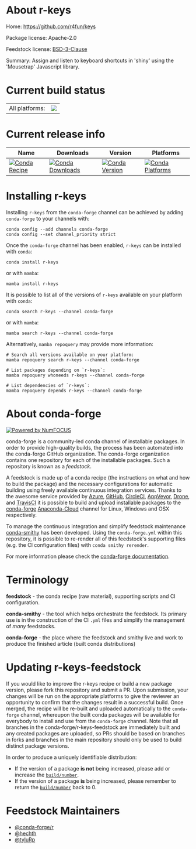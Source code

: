 About r-keys
============

Home: https://github.com/r4fun/keys

Package license: Apache-2.0

Feedstock license: [BSD-3-Clause](https://github.com/conda-forge/r-keys-feedstock/blob/main/LICENSE.txt)

Summary: Assign and listen to keyboard shortcuts in 'shiny' using the 'Mousetrap' Javascript library.

Current build status
====================


<table><tr><td>All platforms:</td>
    <td>
      <a href="https://dev.azure.com/conda-forge/feedstock-builds/_build/latest?definitionId=15001&branchName=main">
        <img src="https://dev.azure.com/conda-forge/feedstock-builds/_apis/build/status/r-keys-feedstock?branchName=main">
      </a>
    </td>
  </tr>
</table>

Current release info
====================

| Name | Downloads | Version | Platforms |
| --- | --- | --- | --- |
| [![Conda Recipe](https://img.shields.io/badge/recipe-r--keys-green.svg)](https://anaconda.org/conda-forge/r-keys) | [![Conda Downloads](https://img.shields.io/conda/dn/conda-forge/r-keys.svg)](https://anaconda.org/conda-forge/r-keys) | [![Conda Version](https://img.shields.io/conda/vn/conda-forge/r-keys.svg)](https://anaconda.org/conda-forge/r-keys) | [![Conda Platforms](https://img.shields.io/conda/pn/conda-forge/r-keys.svg)](https://anaconda.org/conda-forge/r-keys) |

Installing r-keys
=================

Installing `r-keys` from the `conda-forge` channel can be achieved by adding `conda-forge` to your channels with:

```
conda config --add channels conda-forge
conda config --set channel_priority strict
```

Once the `conda-forge` channel has been enabled, `r-keys` can be installed with `conda`:

```
conda install r-keys
```

or with `mamba`:

```
mamba install r-keys
```

It is possible to list all of the versions of `r-keys` available on your platform with `conda`:

```
conda search r-keys --channel conda-forge
```

or with `mamba`:

```
mamba search r-keys --channel conda-forge
```

Alternatively, `mamba repoquery` may provide more information:

```
# Search all versions available on your platform:
mamba repoquery search r-keys --channel conda-forge

# List packages depending on `r-keys`:
mamba repoquery whoneeds r-keys --channel conda-forge

# List dependencies of `r-keys`:
mamba repoquery depends r-keys --channel conda-forge
```


About conda-forge
=================

[![Powered by
NumFOCUS](https://img.shields.io/badge/powered%20by-NumFOCUS-orange.svg?style=flat&colorA=E1523D&colorB=007D8A)](https://numfocus.org)

conda-forge is a community-led conda channel of installable packages.
In order to provide high-quality builds, the process has been automated into the
conda-forge GitHub organization. The conda-forge organization contains one repository
for each of the installable packages. Such a repository is known as a *feedstock*.

A feedstock is made up of a conda recipe (the instructions on what and how to build
the package) and the necessary configurations for automatic building using freely
available continuous integration services. Thanks to the awesome service provided by
[Azure](https://azure.microsoft.com/en-us/services/devops/), [GitHub](https://github.com/),
[CircleCI](https://circleci.com/), [AppVeyor](https://www.appveyor.com/),
[Drone](https://cloud.drone.io/welcome), and [TravisCI](https://travis-ci.com/)
it is possible to build and upload installable packages to the
[conda-forge](https://anaconda.org/conda-forge) [Anaconda-Cloud](https://anaconda.org/)
channel for Linux, Windows and OSX respectively.

To manage the continuous integration and simplify feedstock maintenance
[conda-smithy](https://github.com/conda-forge/conda-smithy) has been developed.
Using the ``conda-forge.yml`` within this repository, it is possible to re-render all of
this feedstock's supporting files (e.g. the CI configuration files) with ``conda smithy rerender``.

For more information please check the [conda-forge documentation](https://conda-forge.org/docs/).

Terminology
===========

**feedstock** - the conda recipe (raw material), supporting scripts and CI configuration.

**conda-smithy** - the tool which helps orchestrate the feedstock.
                   Its primary use is in the construction of the CI ``.yml`` files
                   and simplify the management of *many* feedstocks.

**conda-forge** - the place where the feedstock and smithy live and work to
                  produce the finished article (built conda distributions)


Updating r-keys-feedstock
=========================

If you would like to improve the r-keys recipe or build a new
package version, please fork this repository and submit a PR. Upon submission,
your changes will be run on the appropriate platforms to give the reviewer an
opportunity to confirm that the changes result in a successful build. Once
merged, the recipe will be re-built and uploaded automatically to the
`conda-forge` channel, whereupon the built conda packages will be available for
everybody to install and use from the `conda-forge` channel.
Note that all branches in the conda-forge/r-keys-feedstock are
immediately built and any created packages are uploaded, so PRs should be based
on branches in forks and branches in the main repository should only be used to
build distinct package versions.

In order to produce a uniquely identifiable distribution:
 * If the version of a package **is not** being increased, please add or increase
   the [``build/number``](https://docs.conda.io/projects/conda-build/en/latest/resources/define-metadata.html#build-number-and-string).
 * If the version of a package **is** being increased, please remember to return
   the [``build/number``](https://docs.conda.io/projects/conda-build/en/latest/resources/define-metadata.html#build-number-and-string)
   back to 0.

Feedstock Maintainers
=====================

* [@conda-forge/r](https://github.com/conda-forge/r/)
* [@hechth](https://github.com/hechth/)
* [@tyluRp](https://github.com/tyluRp/)

